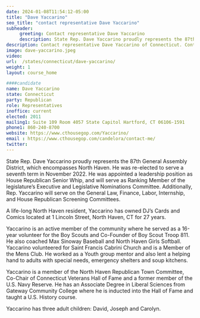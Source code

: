 ```yaml
---
date: 2024-01-08T11:54:12-05:00
title: "Dave Yaccarino"
seo_title: "contact representative Dave Yaccarino"
subheader:
     greeting: Contact representative Dave Yaccarino
     description: State Rep. Dave Yaccarino proudly represents the 87th General Assembly District, which encompasses North Haven. He was re-elected to serve a seventh term in November 2022. He was appointed a leadership position as House Republican Senior Whip, and will serve as Ranking Member of the legislature’s Executive and Legislative Nominations Committee.
description: Contact representative Dave Yaccarino of Connecticut. Contact information for Dave Yaccarino includes email address, phone number, and mailing address.
image: dave-yaccarino.jpeg
video:
url:  /states/connecticut/dave-yaccarino/
weight: 1
layout: course_home

####candidate
name: Dave Yaccarino
state: Connecticut
party: Republican
role: Representatives
inoffice: current
elected: 2011
mailing1: Suite 109 Room 4057 State Capitol Hartford, CT 06106-1591
phone1: 860-240-8700
website: https://www.cthousegop.com/Yaccarino/
email : https://www.cthousegop.com/candelora/contact-me/
twitter:
---
```


State Rep. Dave Yaccarino proudly represents the 87th General Assembly District, which encompasses North Haven. He was re-elected to serve a seventh term in November 2022. He was appointed a leadership position as House Republican Senior Whip, and will serve as Ranking Member of the legislature’s Executive and Legislative Nominations Committee. Additionally, Rep. Yaccarino will serve on the General Law, Finance, Labor, Internship, and House Republican Screening Committees.

A life-long North Haven resident, Yaccarino has owned DJ’s Cards and Comics located at 1 Lincoln Street, North Haven, CT for 27 years.

Yaccarino is an active member of the community where he served as a 16-year volunteer for the Boy Scouts and Co-Founder of Boy Scout Troop 811. He also coached Max Sinoway Baseball and North Haven Girls Softball. Yaccarino volunteered for Saint Francis Cabrini Church and is a Member of the Mens Club. He worked as a Youth group mentor and also lent a helping hand to adults with special needs, emergency shelters and soup kitchens.

Yaccarino is a member of the North Haven Republican Town Committee, Co-Chair of Connecticut Veterans Hall of Fame and a former member of the U.S. Navy Reserve. He has an Associate Degree in Liberal Sciences from Gateway Community College where he is inducted into the Hall of Fame and taught a U.S. History course.

Yaccarino has three adult children: David, Joseph and Carolyn.
